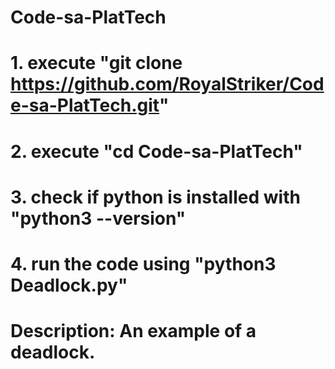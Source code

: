 # Code-sa-PlatTech
# 1. execute "git clone https://github.com/RoyalStriker/Code-sa-PlatTech.git"
# 2. execute "cd Code-sa-PlatTech"
# 3. check if python is installed with "python3 --version"
# 4. run the code using "python3 Deadlock.py"

# Description: An example of a deadlock.
